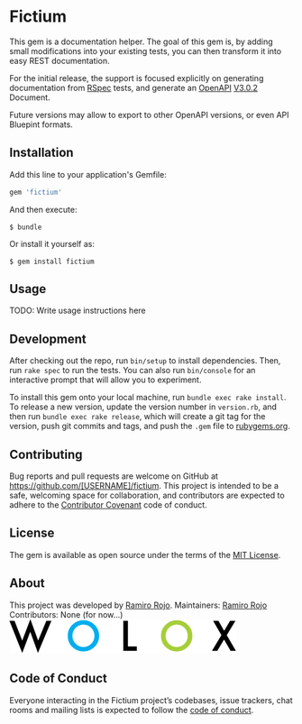 # Fictium

This gem is a documentation helper. The goal of this gem is, by adding small modifications into your existing tests,
you can then transform it into easy REST documentation.

For the initial release, the support is focused explicitly on generating documentation from [RSpec](https://rspec.info/) tests, and generate an [OpenAPI](https://github.com/OAI/OpenAPI-Specification) [V3.0.2](https://github.com/OAI/OpenAPI-Specification/blob/master/versions/3.0.2.md) Document.

Future versions may allow to export to other OpenAPI versions, or even API Bluepint formats.

## Installation

Add this line to your application's Gemfile:

```ruby
gem 'fictium'
```

And then execute:

    $ bundle

Or install it yourself as:

    $ gem install fictium

## Usage

TODO: Write usage instructions here

## Development

After checking out the repo, run `bin/setup` to install dependencies. Then, run `rake spec` to run the tests. You can also run `bin/console` for an interactive prompt that will allow you to experiment.

To install this gem onto your local machine, run `bundle exec rake install`. To release a new version, update the version number in `version.rb`, and then run `bundle exec rake release`, which will create a git tag for the version, push git commits and tags, and push the `.gem` file to [rubygems.org](https://rubygems.org).

## Contributing

Bug reports and pull requests are welcome on GitHub at https://github.com/[USERNAME]/fictium. This project is intended to be a safe, welcoming space for collaboration, and contributors are expected to adhere to the [Contributor Covenant](http://contributor-covenant.org) code of conduct.

## License

The gem is available as open source under the terms of the [MIT License](https://opensource.org/licenses/MIT).


## About

This project was developed by [Ramiro Rojo](https://github.com/holywyvern).
Maintainers: [Ramiro Rojo](https://github.com/holywyvern)
Contributors: None (for now...)
![Wolox](https://raw.githubusercontent.com/Wolox/press-kit/master/logos/logo_banner.png)


## Code of Conduct

Everyone interacting in the Fictium project’s codebases, issue trackers, chat rooms and mailing lists is expected to follow the [code of conduct](https://github.com/[USERNAME]/fictium/blob/master/CODE_OF_CONDUCT.md).
